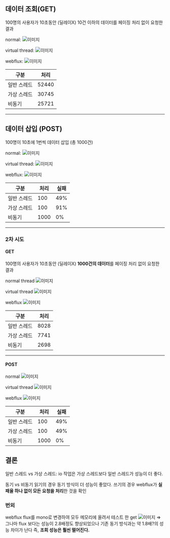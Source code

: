 
## 데이터 조회(GET)
100명의 사용자가 10초동안 (딜레이X) 10건 이하의 데이터를 페이징 처리 없이 요청한 결과

normal:
![이미지](/이미지/thread/Pasted%20image%2020250312155229.png)

virtual thread:
![이미지](/이미지/thread/Pasted%20image%2020250312155331.png)

webflux:
![이미지](/이미지/thread/Pasted%20image%2020250312181905.png)


| 구분     | 처리    |
| ------ | ----- |
| 일반 스레드 | 52440 |
| 가상 스레드 | 30745 |
| 비동기    | 25721 |

---
## 데이터 삽입 (POST)
100명이 10초에 1번씩 데이터 삽입 (총 1000건)

normal:
![이미지](/이미지/thread/Pasted%20image%2020250312160042.png)

virtual thread:
![이미지](/이미지/thread/Pasted%20image%2020250312163006.png)

webflux:
![이미지](/이미지/thread/Pasted%20image%2020250312182837.png)

| 구분     | 처리   | 실패  |
| ------ | ---- | --- |
| 일반 스레드 | 100  | 49% |
| 가상 스레드 | 100  | 91% |
| 비동기    | 1000 | 0%  |


-------
### 2차 시도

#### GET
100명의 사용자가 10초동안 (딜레이X) **1000건의 데이터**를 페이징 처리 없이 요청한 결과

normal thread
![이미지](/이미지/thread/Pasted%20image%2020250312190850.png)

virtual thread
![이미지](/이미지/thread/Pasted%20image%2020250312191013.png)

webflux
![이미지](/이미지/thread/Pasted%20image%2020250312185722.png)

| 구분     | 처리   |
| ------ | ---- |
| 일반 스레드 | 8028 |
| 가상 스레드 | 7741 |
| 비동기    | 2698 |

-----


#### POST
normal
![이미지](/이미지/thread/Pasted%20image%2020250312185243.png)

virtual thread
![이미지](/이미지/thread/Pasted%20image%2020250312185502.png)

webflux
![이미지](/이미지/thread/Pasted%20image%2020250312185613.png)

| 구분     | 처리   | 실패  |
| ------ | ---- | --- |
| 일반 스레드 | 100  | 49% |
| 가상 스레드 | 100  | 49% |
| 비동기    | 1000 | 0%  |

## 결론
일반 스레드 vs 가상 스레드:
io 작업은 가상 스레드보다 일반 스레드가 성능이 더 좋다.

동기 vs 비동기
읽기의 경우 동기 방식이 더 성능이 좋았다.
쓰기의 경우 webflux가 **실패율 하나 없이 모든 요청을 처리**한 것을 확인

### 번외
webflux flux를 mono로 변경하여 모두 메모리에 올려서 테스트 한 get
![이미지](/이미지/thread/Pasted%20image%2020250312193139.png)
=> 그나마 flux 보다는 성능이 2.8배정도 향상되었으나 기존 동기 방식과는 약 1.8배?의 성능 차이가 난다
즉, **조회 성능은 훨씬 떨어진다.**

